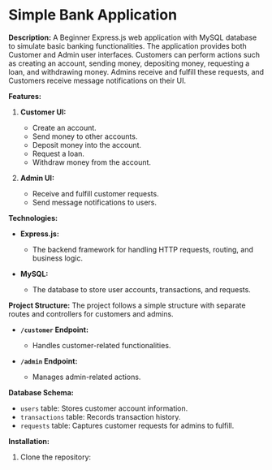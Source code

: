 # Simple Bank Application

**Description:**
A Beginner Express.js web application with MySQL database to simulate basic banking functionalities. The application provides both Customer and Admin user interfaces. Customers can perform actions such as creating an account, sending money, depositing money, requesting a loan, and withdrawing money. Admins receive and fulfill these requests, and Customers receive message notifications on their UI.

**Features:**

1. **Customer UI:**
   - Create an account.
   - Send money to other accounts.
   - Deposit money into the account.
   - Request a loan.
   - Withdraw money from the account.

2. **Admin UI:**
   - Receive and fulfill customer requests.
   - Send message notifications to users.

**Technologies:**

- **Express.js:**
  - The backend framework for handling HTTP requests, routing, and business logic.

- **MySQL:**
  - The database to store user accounts, transactions, and requests.

**Project Structure:**
The project follows a simple structure with separate routes and controllers for customers and admins.

- **`/customer` Endpoint:**
  - Handles customer-related functionalities.

- **`/admin` Endpoint:**
  - Manages admin-related actions.

**Database Schema:**
- `users` table: Stores customer account information.
- `transactions` table: Records transaction history.
- `requests` table: Captures customer requests for admins to fulfill.

**Installation:**

1. Clone the repository:
